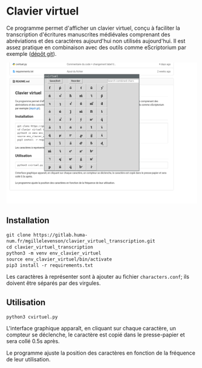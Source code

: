 # Clavier virtuel


Ce programme permet d'afficher un clavier virtuel, conçu à faciliter la transcription
d'écritures manuscrites médiévales comprenant des abréviations et des caractères aujourd'hui
non utilisés aujourd'hui. Il est assez pratique en combinaison avec des outils comme eScriptorium par exemple 
([dépôt git](https://gitlab.inria.fr/scripta/escriptorium)).

![Clavier virtuel](img/cvirtuel.png)

## Installation

```
git clone https://gitlab.huma-num.fr/mgillelevenson/clavier_virtuel_transcription.git
cd clavier_virtuel_transcription
python3 -m venv env_clavier_virtuel
source env_clavier_virtuel/bin/activate
pip3 install -r requirements.txt
```

Les caractères à représenter sont à ajouter au fichier `characters.conf`; ils doivent être séparés par des virgules.

## Utilisation

```
python3 cvirtuel.py
```

L'interface graphique apparaît, en cliquant sur chaque caractère, un compteur se 
déclenche, le caractère est copié dans le presse-papier et sera collé 0.5s après.

Le programme ajuste la position des caractères en fonction de la fréquence de 
leur utilisation.

